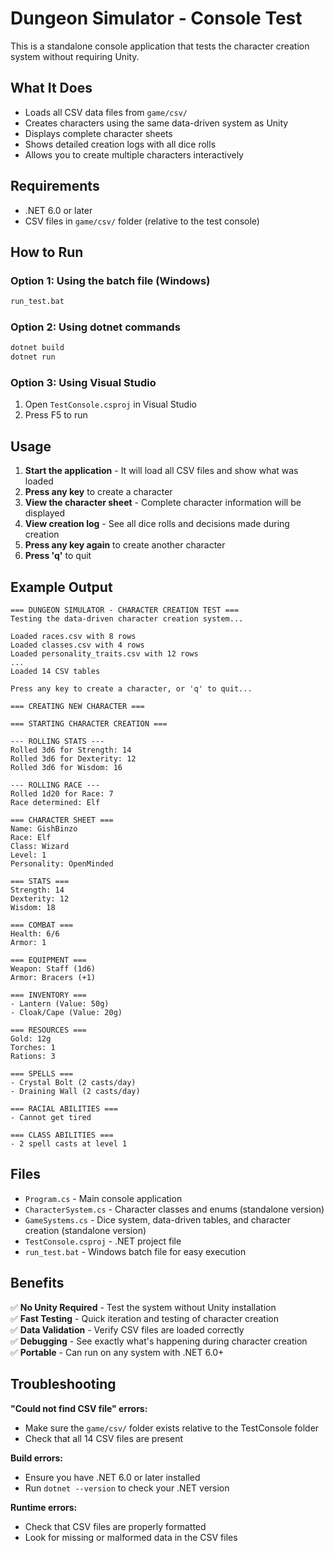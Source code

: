 # Dungeon Simulator - Console Test

This is a standalone console application that tests the character creation system without requiring Unity.

## What It Does

- Loads all CSV data files from `game/csv/`
- Creates characters using the same data-driven system as Unity
- Displays complete character sheets
- Shows detailed creation logs with all dice rolls
- Allows you to create multiple characters interactively

## Requirements

- .NET 6.0 or later
- CSV files in `game/csv/` folder (relative to the test console)

## How to Run

### Option 1: Using the batch file (Windows)
```bash
run_test.bat
```

### Option 2: Using dotnet commands
```bash
dotnet build
dotnet run
```

### Option 3: Using Visual Studio
1. Open `TestConsole.csproj` in Visual Studio
2. Press F5 to run

## Usage

1. **Start the application** - It will load all CSV files and show what was loaded
2. **Press any key** to create a character
3. **View the character sheet** - Complete character information will be displayed
4. **View creation log** - See all dice rolls and decisions made during creation
5. **Press any key again** to create another character
6. **Press 'q'** to quit

## Example Output

```
=== DUNGEON SIMULATOR - CHARACTER CREATION TEST ===
Testing the data-driven character creation system...

Loaded races.csv with 8 rows
Loaded classes.csv with 4 rows
Loaded personality_traits.csv with 12 rows
...
Loaded 14 CSV tables

Press any key to create a character, or 'q' to quit...

=== CREATING NEW CHARACTER ===

=== STARTING CHARACTER CREATION ===

--- ROLLING STATS ---
Rolled 3d6 for Strength: 14
Rolled 3d6 for Dexterity: 12
Rolled 3d6 for Wisdom: 16

--- ROLLING RACE ---
Rolled 1d20 for Race: 7
Race determined: Elf

=== CHARACTER SHEET ===
Name: GishBinzo
Race: Elf
Class: Wizard
Level: 1
Personality: OpenMinded

=== STATS ===
Strength: 14
Dexterity: 12
Wisdom: 18

=== COMBAT ===
Health: 6/6
Armor: 1

=== EQUIPMENT ===
Weapon: Staff (1d6)
Armor: Bracers (+1)

=== INVENTORY ===
- Lantern (Value: 50g)
- Cloak/Cape (Value: 20g)

=== RESOURCES ===
Gold: 12g
Torches: 1
Rations: 3

=== SPELLS ===
- Crystal Bolt (2 casts/day)
- Draining Wall (2 casts/day)

=== RACIAL ABILITIES ===
- Cannot get tired

=== CLASS ABILITIES ===
- 2 spell casts at level 1
```

## Files

- `Program.cs` - Main console application
- `CharacterSystem.cs` - Character classes and enums (standalone version)
- `GameSystems.cs` - Dice system, data-driven tables, and character creation (standalone version)
- `TestConsole.csproj` - .NET project file
- `run_test.bat` - Windows batch file for easy execution

## Benefits

✅ **No Unity Required** - Test the system without Unity installation  
✅ **Fast Testing** - Quick iteration and testing of character creation  
✅ **Data Validation** - Verify CSV files are loaded correctly  
✅ **Debugging** - See exactly what's happening during character creation  
✅ **Portable** - Can run on any system with .NET 6.0+  

## Troubleshooting

**"Could not find CSV file" errors:**
- Make sure the `game/csv/` folder exists relative to the TestConsole folder
- Check that all 14 CSV files are present

**Build errors:**
- Ensure you have .NET 6.0 or later installed
- Run `dotnet --version` to check your .NET version

**Runtime errors:**
- Check that CSV files are properly formatted
- Look for missing or malformed data in the CSV files 
